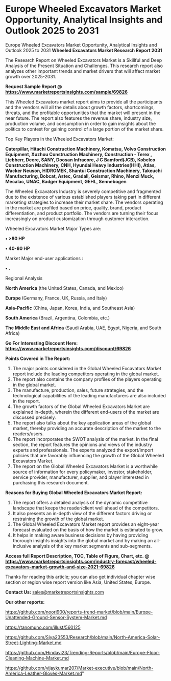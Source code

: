# Europe Wheeled Excavators Market Opportunity, Analytical Insights and Outlook 2025 to 2031
Europe Wheeled Excavators Market Opportunity, Analytical Insights and Outlook 2025 to 2031
<strong>Wheeled Excavators Market Research Report 2031</strong>

The Research Report on Wheeled Excavators Market is a Skillful and Deep Analysis of the Present Situation and Challenges. This research report also analyzes other important trends and market drivers that will affect market growth over 2025-2031.

<strong>Request Sample Report @ <a href=https://www.marketreportsinsights.com/sample/69826>https://www.marketreportsinsights.com/sample/69826</a></strong>

This Wheeled Excavators market report aims to provide all the participants and the vendors will all the details about growth factors, shortcomings, threats, and the profitable opportunities that the market will present in the near future. The report also features the revenue share, industry size, production volume, and consumption in order to gain insights about the politics to contest for gaining control of a large portion of the market share.

Top Key Players in the Wheeled Excavators Market:

<strong>Caterpillar, Hitachi Construction Machinery, Komatsu, Volvo Construction Equipment, Xuzhou Construction Machinery, Construction - Terex , Liebherr, Deere, SANY, Doosan Infracore, J C Bamford(JCB), Kobelco Construction Machinery, CNH, Hyundai Heavy Industries(HHI), Atlas, Wacker Neuson, HIDROMEK, Shantui Construction Machinery, Takeuchi Manufacturing, Bobcat, Astec, Gradall, Geismar, Rhino, Menzi Muck, Mecalac, UNAC, Badger Equipment, GEHL, Sennebogen</strong>

The Wheeled Excavators Industry is severely competitive and fragmented due to the existence of various established players taking part in different marketing strategies to increase their market share. The vendors operating in the market are profiled based on price, quality, brand, product differentiation, and product portfolio. The vendors are turning their focus increasingly on product customization through customer interaction.

Wheeled Excavators Market Major Types are:

<strong>• >80 HP

• 40-80 HP</strong>

Market Major end-user applications :

<strong>• .</strong>

Regional Analysis

</u><strong><b>North America</b></strong> (the United States, Canada, and Mexico)

<strong><b>Europe </b></strong>(Germany, France, UK, Russia, and Italy)

<strong><b>Asia-Pacific</b></strong> (China, Japan, Korea, India, and Southeast Asia)

<strong><b>South America</b></strong> (Brazil, Argentina, Colombia, etc.)

<strong><b>The Middle East and Africa</b></strong> (Saudi Arabia, UAE, Egypt, Nigeria, and South Africa)

<strong>Go For Interesting Discount Here: <a href=https://www.marketreportsinsights.com/discount/69826>https://www.marketreportsinsights.com/discount/69826</a></strong>

<strong>Points Covered in The Report:</strong>
<ol>
  <li>The major points considered in the Global Wheeled Excavators Market report include the leading competitors operating in the global market.</li>
  <li>The report also contains the company profiles of the players operating in the global market.</li>
  <li>The manufacture, production, sales, future strategies, and the technological capabilities of the leading manufacturers are also included in the report.</li>
  <li>The growth factors of the Global Wheeled Excavators Market are explained in-depth, wherein the different end-users of the market are discussed precisely.</li>
  <li>The report also talks about the key application areas of the global market, thereby providing an accurate description of the market to the readers/users.</li>
  <li>The report incorporates the SWOT analysis of the market. In the final section, the report features the opinions and views of the industry experts and professionals. The experts analyzed the export/import policies that are favorably influencing the growth of the Global Wheeled Excavators Market.</li>
  <li>The report on the Global Wheeled Excavators Market is a worthwhile source of information for every policymaker, investor, stakeholder, service provider, manufacturer, supplier, and player interested in purchasing this research document.</li>
</ol>
<strong>Reasons for Buying Global Wheeled Excavators Market Report:</strong>

<ol>
  <li>The report offers a detailed analysis of the dynamic competitive landscape that keeps the reader/client well ahead of the competitors.</li>
  <li>It also presents an in-depth view of the different factors driving or restraining the growth of the global market.</li>
  <li>The Global Wheeled Excavators Market report provides an eight-year forecast evaluated on the basis of how the market is estimated to grow.</li>
  <li>It helps in making aware business decisions by having providing thorough insights insights into the global market and by making an all-inclusive analysis of the key market segments and sub-segments.</li>
</ol>
<strong>Access full Report Description, TOC, Table of Figure, Chart, etc. @ <a href=https://www.marketreportsinsights.com/industry-forecast/wheeled-excavators-market-growth-and-size-2021-69826>https://www.marketreportsinsights.com/industry-forecast/wheeled-excavators-market-growth-and-size-2021-69826</a></strong>


Thanks for reading this article; you can also get individual chapter wise section or region wise report version like Asia, United States, Europe.

<strong>Contact Us:</strong>
sales@marketreportsinsights.com

<strong>Our other reports:</strong>

<a href=https://github.com/noori900/reports-trend-market/blob/main/Europe-Unattended-Ground-Sensor-System-Market.md>https://github.com/noori900/reports-trend-market/blob/main/Europe-Unattended-Ground-Sensor-System-Market.md</a>

<a href=https://tanomuno.com/illust/560125>https://tanomuno.com/illust/560125</a>

<a href=https://github.com/Siya23553/Research/blob/main/North-America-Solar-Street-Lighting-Market.md>https://github.com/Siya23553/Research/blob/main/North-America-Solar-Street-Lighting-Market.md</a>

<a href=https://github.com/Hindavi23/Trending-Reports/blob/main/Europe-Floor-Cleaning-Machine-Market.md>https://github.com/Hindavi23/Trending-Reports/blob/main/Europe-Floor-Cleaning-Machine-Market.md</a>

<a href=https://github.com/vijaykumar207/Market-executive/blob/main/North-America-Leather-Gloves-Market.md>https://github.com/vijaykumar207/Market-executive/blob/main/North-America-Leather-Gloves-Market.md</a>"
